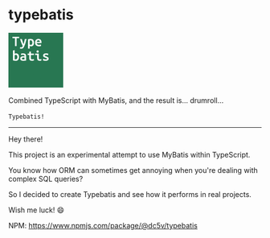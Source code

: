 # typebatis

<img src="./assets/logo.png">

Combined TypeScript with MyBatis, and the result is... drumroll... 

`Typebatis!`

---

Hey there!  

This project is an experimental attempt to use MyBatis within TypeScript. 

You know how ORM can sometimes get annoying when you're dealing with complex SQL queries? 

So I decided to create Typebatis and see how it performs in real projects. 

Wish me luck! 😄

NPM: https://www.npmjs.com/package/@dc5v/typebatis